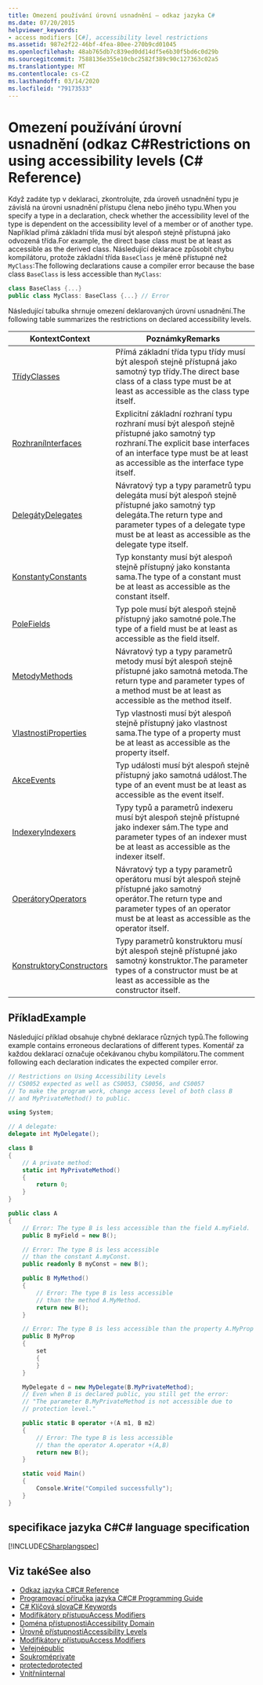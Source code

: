 ```yaml
---
title: Omezení používání úrovní usnadnění – odkaz jazyka C#
ms.date: 07/20/2015
helpviewer_keywords:
- access modifiers [C#], accessibility level restrictions
ms.assetid: 987e2f22-46bf-4fea-80ee-270b9cd01045
ms.openlocfilehash: 48ab765db7c839ed0dd14df5e6b30f5bd6c0d29b
ms.sourcegitcommit: 7588136e355e10cbc2582f389c90c127363c02a5
ms.translationtype: MT
ms.contentlocale: cs-CZ
ms.lasthandoff: 03/14/2020
ms.locfileid: "79173533"
---
```

# <a name="restrictions-on-using-accessibility-levels-c-reference"></a><span data-ttu-id="84fc6-102">Omezení používání úrovní usnadnění (odkaz C#</span><span class="sxs-lookup"><span data-stu-id="84fc6-102">Restrictions on using accessibility levels (C# Reference)</span></span>

<span data-ttu-id="84fc6-103">Když zadáte typ v deklaraci, zkontrolujte, zda úroveň usnadnění typu je závislá na úrovni usnadnění přístupu člena nebo jiného typu.</span><span class="sxs-lookup"><span data-stu-id="84fc6-103">When you specify a type in a declaration, check whether the accessibility level of the type is dependent on the accessibility level of a member or of another type.</span></span> <span data-ttu-id="84fc6-104">Například přímá základní třída musí být alespoň stejně přístupná jako odvozená třída.</span><span class="sxs-lookup"><span data-stu-id="84fc6-104">For example, the direct base class must be at least as accessible as the derived class.</span></span> <span data-ttu-id="84fc6-105">Následující deklarace způsobit chybu kompilátoru, protože základní třída `BaseClass` je méně přístupné než `MyClass`:</span><span class="sxs-lookup"><span data-stu-id="84fc6-105">The following declarations cause a compiler error because the base class `BaseClass` is less accessible than `MyClass`:</span></span>

```csharp
class BaseClass {...}
public class MyClass: BaseClass {...} // Error
```

<span data-ttu-id="84fc6-106">Následující tabulka shrnuje omezení deklarovaných úrovní usnadnění.</span><span class="sxs-lookup"><span data-stu-id="84fc6-106">The following table summarizes the restrictions on declared accessibility levels.</span></span>

|<span data-ttu-id="84fc6-107">Kontext</span><span class="sxs-lookup"><span data-stu-id="84fc6-107">Context</span></span>|<span data-ttu-id="84fc6-108">Poznámky</span><span class="sxs-lookup"><span data-stu-id="84fc6-108">Remarks</span></span>|
|-------------|-------------|
|[<span data-ttu-id="84fc6-109">Třídy</span><span class="sxs-lookup"><span data-stu-id="84fc6-109">Classes</span></span>](../../programming-guide/classes-and-structs/classes.md)|<span data-ttu-id="84fc6-110">Přímá základní třída typu třídy musí být alespoň stejně přístupná jako samotný typ třídy.</span><span class="sxs-lookup"><span data-stu-id="84fc6-110">The direct base class of a class type must be at least as accessible as the class type itself.</span></span>|
|[<span data-ttu-id="84fc6-111">Rozhraní</span><span class="sxs-lookup"><span data-stu-id="84fc6-111">Interfaces</span></span>](../../programming-guide/interfaces/index.md)|<span data-ttu-id="84fc6-112">Explicitní základní rozhraní typu rozhraní musí být alespoň stejně přístupné jako samotný typ rozhraní.</span><span class="sxs-lookup"><span data-stu-id="84fc6-112">The explicit base interfaces of an interface type must be at least as accessible as the interface type itself.</span></span>|
|[<span data-ttu-id="84fc6-113">Delegáty</span><span class="sxs-lookup"><span data-stu-id="84fc6-113">Delegates</span></span>](../../programming-guide/delegates/index.md)|<span data-ttu-id="84fc6-114">Návratový typ a typy parametrů typu delegáta musí být alespoň stejně přístupné jako samotný typ delegáta.</span><span class="sxs-lookup"><span data-stu-id="84fc6-114">The return type and parameter types of a delegate type must be at least as accessible as the delegate type itself.</span></span>|
|[<span data-ttu-id="84fc6-115">Konstanty</span><span class="sxs-lookup"><span data-stu-id="84fc6-115">Constants</span></span>](../../programming-guide/classes-and-structs/constants.md)|<span data-ttu-id="84fc6-116">Typ konstanty musí být alespoň stejně přístupný jako konstanta sama.</span><span class="sxs-lookup"><span data-stu-id="84fc6-116">The type of a constant must be at least as accessible as the constant itself.</span></span>|
|[<span data-ttu-id="84fc6-117">Pole</span><span class="sxs-lookup"><span data-stu-id="84fc6-117">Fields</span></span>](../../programming-guide/classes-and-structs/fields.md)|<span data-ttu-id="84fc6-118">Typ pole musí být alespoň stejně přístupný jako samotné pole.</span><span class="sxs-lookup"><span data-stu-id="84fc6-118">The type of a field must be at least as accessible as the field itself.</span></span>|
|[<span data-ttu-id="84fc6-119">Metody</span><span class="sxs-lookup"><span data-stu-id="84fc6-119">Methods</span></span>](../../programming-guide/classes-and-structs/methods.md)|<span data-ttu-id="84fc6-120">Návratový typ a typy parametrů metody musí být alespoň stejně přístupné jako samotná metoda.</span><span class="sxs-lookup"><span data-stu-id="84fc6-120">The return type and parameter types of a method must be at least as accessible as the method itself.</span></span>|
|[<span data-ttu-id="84fc6-121">Vlastnosti</span><span class="sxs-lookup"><span data-stu-id="84fc6-121">Properties</span></span>](../../programming-guide/classes-and-structs/properties.md)|<span data-ttu-id="84fc6-122">Typ vlastnosti musí být alespoň stejně přístupný jako vlastnost sama.</span><span class="sxs-lookup"><span data-stu-id="84fc6-122">The type of a property must be at least as accessible as the property itself.</span></span>|
|[<span data-ttu-id="84fc6-123">Akce</span><span class="sxs-lookup"><span data-stu-id="84fc6-123">Events</span></span>](../../programming-guide/events/index.md)|<span data-ttu-id="84fc6-124">Typ události musí být alespoň stejně přístupný jako samotná událost.</span><span class="sxs-lookup"><span data-stu-id="84fc6-124">The type of an event must be at least as accessible as the event itself.</span></span>|
|[<span data-ttu-id="84fc6-125">Indexery</span><span class="sxs-lookup"><span data-stu-id="84fc6-125">Indexers</span></span>](../../programming-guide/indexers/index.md)|<span data-ttu-id="84fc6-126">Typy typů a parametrů indexeru musí být alespoň stejně přístupné jako indexer sám.</span><span class="sxs-lookup"><span data-stu-id="84fc6-126">The type and parameter types of an indexer must be at least as accessible as the indexer itself.</span></span>|
|[<span data-ttu-id="84fc6-127">Operátory</span><span class="sxs-lookup"><span data-stu-id="84fc6-127">Operators</span></span>](../operators/index.md)|<span data-ttu-id="84fc6-128">Návratový typ a typy parametrů operátoru musí být alespoň stejně přístupné jako samotný operátor.</span><span class="sxs-lookup"><span data-stu-id="84fc6-128">The return type and parameter types of an operator must be at least as accessible as the operator itself.</span></span>|
|[<span data-ttu-id="84fc6-129">Konstruktory</span><span class="sxs-lookup"><span data-stu-id="84fc6-129">Constructors</span></span>](../../programming-guide/classes-and-structs/constructors.md)|<span data-ttu-id="84fc6-130">Typy parametrů konstruktoru musí být alespoň stejně přístupné jako samotný konstruktor.</span><span class="sxs-lookup"><span data-stu-id="84fc6-130">The parameter types of a constructor must be at least as accessible as the constructor itself.</span></span>|

## <a name="example"></a><span data-ttu-id="84fc6-131">Příklad</span><span class="sxs-lookup"><span data-stu-id="84fc6-131">Example</span></span>

<span data-ttu-id="84fc6-132">Následující příklad obsahuje chybné deklarace různých typů.</span><span class="sxs-lookup"><span data-stu-id="84fc6-132">The following example contains erroneous declarations of different types.</span></span> <span data-ttu-id="84fc6-133">Komentář za každou deklarací označuje očekávanou chybu kompilátoru.</span><span class="sxs-lookup"><span data-stu-id="84fc6-133">The comment following each declaration indicates the expected compiler error.</span></span>

```csharp
// Restrictions on Using Accessibility Levels
// CS0052 expected as well as CS0053, CS0056, and CS0057
// To make the program work, change access level of both class B
// and MyPrivateMethod() to public.

using System;

// A delegate:
delegate int MyDelegate();

class B
{
    // A private method:
    static int MyPrivateMethod()
    {
        return 0;
    }
}

public class A
{
    // Error: The type B is less accessible than the field A.myField.
    public B myField = new B();

    // Error: The type B is less accessible
    // than the constant A.myConst.
    public readonly B myConst = new B();

    public B MyMethod()
    {
        // Error: The type B is less accessible
        // than the method A.MyMethod.
        return new B();
    }

    // Error: The type B is less accessible than the property A.MyProp
    public B MyProp
    {
        set
        {
        }
    }

    MyDelegate d = new MyDelegate(B.MyPrivateMethod);
    // Even when B is declared public, you still get the error:
    // "The parameter B.MyPrivateMethod is not accessible due to
    // protection level."

    public static B operator +(A m1, B m2)
    {
        // Error: The type B is less accessible
        // than the operator A.operator +(A,B)
        return new B();
    }

    static void Main()
    {
        Console.Write("Compiled successfully");
    }
}
```

## <a name="c-language-specification"></a><span data-ttu-id="84fc6-134">specifikace jazyka C#</span><span class="sxs-lookup"><span data-stu-id="84fc6-134">C# language specification</span></span>

[!INCLUDE[CSharplangspec](~/includes/csharplangspec-md.md)]

## <a name="see-also"></a><span data-ttu-id="84fc6-135">Viz také</span><span class="sxs-lookup"><span data-stu-id="84fc6-135">See also</span></span>

- [<span data-ttu-id="84fc6-136">Odkaz jazyka C#</span><span class="sxs-lookup"><span data-stu-id="84fc6-136">C# Reference</span></span>](../../language-reference/index.md)
- [<span data-ttu-id="84fc6-137">Programovací příručka jazyka C#</span><span class="sxs-lookup"><span data-stu-id="84fc6-137">C# Programming Guide</span></span>](../../programming-guide/index.md)
- [<span data-ttu-id="84fc6-138">C# Klíčová slova</span><span class="sxs-lookup"><span data-stu-id="84fc6-138">C# Keywords</span></span>](../../language-reference/keywords/index.md)
- [<span data-ttu-id="84fc6-139">Modifikátory přístupu</span><span class="sxs-lookup"><span data-stu-id="84fc6-139">Access Modifiers</span></span>](../../language-reference/keywords/access-modifiers.md)
- [<span data-ttu-id="84fc6-140">Doména přístupnosti</span><span class="sxs-lookup"><span data-stu-id="84fc6-140">Accessibility Domain</span></span>](../../language-reference/keywords/accessibility-domain.md)
- [<span data-ttu-id="84fc6-141">Úrovně přístupnosti</span><span class="sxs-lookup"><span data-stu-id="84fc6-141">Accessibility Levels</span></span>](../../language-reference/keywords/accessibility-levels.md)
- [<span data-ttu-id="84fc6-142">Modifikátory přístupu</span><span class="sxs-lookup"><span data-stu-id="84fc6-142">Access Modifiers</span></span>](../../programming-guide/classes-and-structs/access-modifiers.md)
- [<span data-ttu-id="84fc6-143">Veřejné</span><span class="sxs-lookup"><span data-stu-id="84fc6-143">public</span></span>](../../language-reference/keywords/public.md)
- [<span data-ttu-id="84fc6-144">Soukromé</span><span class="sxs-lookup"><span data-stu-id="84fc6-144">private</span></span>](../../language-reference/keywords/private.md)
- [<span data-ttu-id="84fc6-145">protected</span><span class="sxs-lookup"><span data-stu-id="84fc6-145">protected</span></span>](../../language-reference/keywords/protected.md)
- [<span data-ttu-id="84fc6-146">Vnitřní</span><span class="sxs-lookup"><span data-stu-id="84fc6-146">internal</span></span>](../../language-reference/keywords/internal.md)
